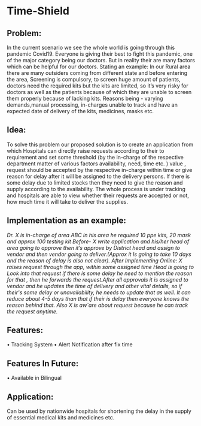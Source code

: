 # Time-Shield
## Problem:

In the current scenario we see the whole world is going through this pandemic Covid19. Everyone is giving their best to fight this pandemic, one of the major category being our doctors. But in reality their are many factors which can be helpful for our doctors. Stating an example: In our Rural area there are many outsiders coming from different state and before entering the area, Screening is compulsory, to screen huge amount of patients, doctors need the required kits but the kits are limited, so it’s very risky for doctors as well as the patients because of which they are unable to screen them properly because of lacking kits. Reasons being - varying demands,manual processing, in-charges unable to track and have an expected date of delivery of the kits, medicines, masks etc.

## Idea:

To solve this problem our proposed solution is to create an application from which Hospitals can directly raise requests according to their to requirement and set some threshold (by the in-charge of the respective department matter of various factors availability, need, time etc. ) value , request should be accepted by the respective in-charge within time or give reason for delay after it will be assigned to the delivery persons. If there is some delay due to limited stocks then they need to give the reason and supply according to the availability. The whole process is under tracking and hospitals are able to view whether their requests are accepted or not, how much time it will take to deliver the supplies.

## Implementation as an example:

*Dr. X is in-charge of area ABC in his area he required 10 ppe kits, 20 mask and approx 100 testing kit Before- X write application and his/her head of area going to approve then it’s approve by District head and assign to vendor and then vendor going to deliver.(Approx it Is going to take 10 days and the reason of delay is also not clear). After Implementing Online: X raises request through the app, within some assigned time Head is going to Look into that request if there is some delay he need to mention the reason for that , then he forwards the request.After all approvals it is assigned to vendor and he updates the time of delivery and other vital details, so if their's some delay or unavailability, he needs to update that as well. It can reduce about 4-5 days than that if their is delay then everyone knows the reason behind that. Also X is aw`are about request because he can track the request anytime.*



## Features:

• Tracking System 
• Alert Notification after fix time

## Features In Future:

• Available in Bilingual

## Application:

Can be used by nationwide hospitals for shortening the delay in the supply of essential medical kits and medicines etc.